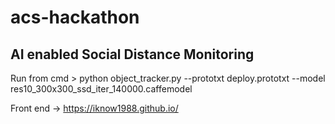 # acs-hackathon

## AI enabled Social Distance Monitoring

Run from cmd > python object_tracker.py --prototxt deploy.prototxt --model res10_300x300_ssd_iter_140000.caffemodel

Front end -> https://iknow1988.github.io/
